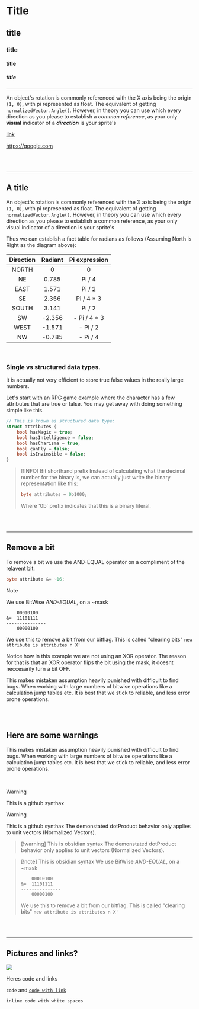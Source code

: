 # Title

## title

### title

#### title

##### title

---

An object's rotation is commonly referenced with the X axis being the origin `(1, 0)`, with pi represented as float. The equivalent of getting `normalizedVector.Angle()`. However, in theory you can use which every direction as you please to establish a *common reference*, as your only **visual** indicator of a ***direction*** is your sprite's


[link](https://google.com)

https://google.com


<br><br>

---
## A title
An object's rotation is commonly referenced with the X axis being the origin `(1, 0)`, with pi represented as float. The equivalent of getting `normalizedVector.Angle()`. However, in theory you can use which every direction as you please to establish a common reference, as your only visual indicator of a direction is your sprite's


Thus we can establish a fact table for radians as follows (Assuming North is Right as the diagram above):

| Direction | Radiant | Pi expression | 
| :-------: | :-----: |:-------------:|
| NORTH     | 0       |       0       |
| NE        | 0.785   |    Pi / 4     |
| EAST      | 1.571   |    Pi / 2     |
| SE        | 2.356   |    Pi / 4 * 3 |
| SOUTH     | 3.141   |    Pi / 2     |
| SW        | -2.356  |   - Pi / 4 * 3|
| WEST      | -1.571  |   - Pi / 2    |
| NW        | -0.785  |   - Pi / 4    |

<br>

### Single vs structured data types.
It is actually not very efficient to store true false values in the really large numbers.

Let's start with an RPG game example where the character has a few attributes that are true or false. You may get away with doing something simple like this.

```cs
// This is known as structured data type:
struct attributes {
    bool hasMagic = true;
    bool hasIntelligence = false;
    bool hasCharisma = true;
    bool canFly = false;
    bool isInvinsible = false;
}
```

> [!INFO] 
> Bit shorthand prefix
> Instead of calculating what the decimal number for the binary is, we can actually just write the binary representation like this:
> ```cs
> byte attributes = 0b1000;
> ```
> Where '0b' prefix indicates that this is a binary literal.


<br><br>

---
## Remove a bit
To remove a bit we use the AND-EQUAL operator on a compliment of the relavent bit:
```cs
byte attribute &= ~16;
```

> [!NOTE] 
> We use BitWise *AND-EQUAL*, on a ~mask
> 
>```
>     00010100
>&=  11101111
> ---------------
>     00000100
>```
> We use this to remove a bit from our bitflag. This is called "clearing bits"
> `new attribute is attributes ∩ X' `

Notice how in this example we are not using an XOR operator. The reason for that is that an XOR operator flips the bit using the mask, it doesnt neccesarily turn a bit OFF. 

This makes mistaken assumption heavily punished with difficult to find bugs. When working with large numbers of bitwise operations like a calculation jump tables etc. It is best that we stick to reliable, and less error prone operations. 

<br><br>

## Here are some warnings
This makes mistaken assumption heavily punished with difficult to find bugs. When working with large numbers of bitwise operations like a calculation jump tables etc. It is best that we stick to reliable, and less error prone operations. 

<br>

> [!WARNING] 
> This is a github synthax

> [!WARNING] 
> This is a github synthax
> The demonstated dotProduct behavior only applies to unit vectors (Normalized Vectors). 


> [!warning] This is obsidian syntax
> The demonstated dotProduct behavior only applies to unit vectors (Normalized Vectors). 

> [!note] This is obsidian syntax 
> We use BitWise *AND-EQUAL*, on a ~mask
> 
>```
>     00010100
>&=  11101111
> ---------------
>     00000100
>```
> We use this to remove a bit from our bitflag. This is called "clearing bits"
> `new attribute is attributes ∩ X' `

<br><br>

---
## Pictures and links?

![](/vercel.svg)

Heres code and links

`code` and [`code with link`](https://www.google.com/)

`inline code with white spaces           `

